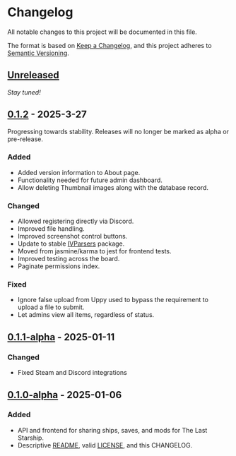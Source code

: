# Changelog

All notable changes to this project will be documented in this file.

The format is based on [Keep a Changelog](https://keepachangelog.com/en/1.1.0/),
and this project adheres to [Semantic Versioning](https://semver.org/spec/v2.0.0.html).

## [Unreleased]

*Stay tuned!*

## [0.1.2] - 2025-3-27

Progressing towards stability. Releases will no longer be marked as alpha or pre-release.

### Added

- Added version information to About page.
- Functionality needed for future admin dashboard.
- Allow deleting Thumbnail images along with the database record.

### Changed

- Allowed registering directly via Discord.
- Improved file handling.
- Improved screenshot control buttons.
- Update to stable [IVParsers][iv-parsers] package.
- Moved from jasmine/karma to jest for frontend tests.
- Improved testing across the board.
- Paginate permissions index.

### Fixed

- Ignore false upload from Uppy used to bypass the requirement to upload a file to submit.
- Let admins view all items, regardless of status.

## [0.1.1-alpha] - 2025-01-11

### Changed

- Fixed Steam and Discord integrations

## [0.1.0-alpha] - 2025-01-06

### Added

- API and frontend for sharing ships, saves, and mods for The Last Starship.
- Descriptive [README](./README.md), valid [LICENSE](LICENSE), and this CHANGELOG.

[iv-parsers]: https://github.com/Totengeist/IVParsers

[unreleased]: https://github.com/Totengeist/Shipyard/compare/v0.1.2...HEAD
[0.1.2]: https://github.com/Totengeist/Shipyard/releases/tag/v0.1.2
[0.1.1-alpha]: https://github.com/Totengeist/Shipyard/releases/tag/v0.1.1-alpha
[0.1.0-alpha]: https://github.com/Totengeist/Shipyard/releases/tag/v0.1.0-alpha